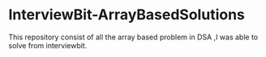 # InterviewBit-ArrayBasedSolutions
This repository consist of all the array based problem in DSA  ,I was able to solve from interviewbit.
